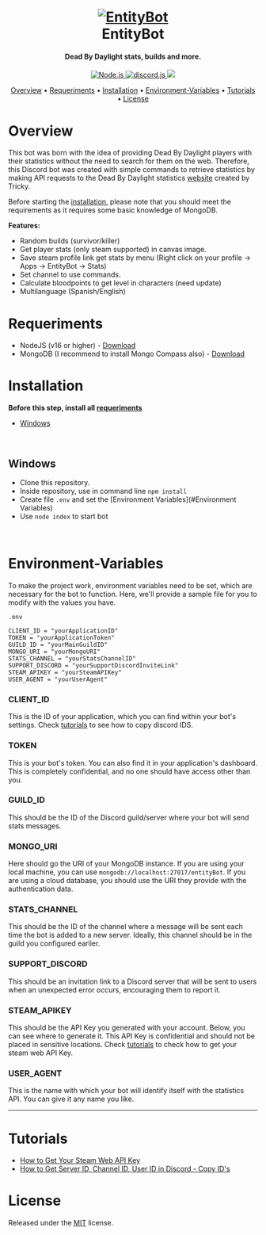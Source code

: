 <h1 align="center">
  <br>
  <a href="https://github.com/Crltoz/EntityBot"><img src="https://i.imgur.com/hN8evRa.png" alt="EntityBot"></a>
  <br>
  EntityBot
  <br>
</h1>

<h4 align="center">Dead By Daylight stats, builds and more.</h4>

<p align="center">
  <a href="https://nodejs.org/en/download">
    <img alt="Node.js" src="https://img.shields.io/badge/node_js-v16-orange">
  </a>
  <a href="https://github.com/discordjs/discord.js">
     <img src="https://img.shields.io/badge/discordjs-v14-yellow.svg" alt="discord.js">
  </a>
  <a href="http://makeapullrequest.com">
    <img src="https://img.shields.io/badge/PRs-welcome-brightgreen.svg">
  </a>
</p>

<p align="center">
  <a href="#overview">Overview</a>
  •
  <a href="#requeriments">Requeriments</a>
  •
  <a href="#installation">Installation</a>
  •
  <a href="#environment-variables">Environment-Variables</a>
  •
  <a href="#tutorials">Tutorials</a>
  •
  <a href="#license">License</a>
</p>

# Overview

This bot was born with the idea of providing Dead By Daylight players with their statistics without the need to search for them on the web. 
Therefore, this Discord bot was created with simple commands to retrieve statistics by making API requests to the Dead By Daylight statistics [website](https://dbd.tricky.lol) created by Tricky.

Before starting the [installation](#installation), please note that you should meet the requirements as it requires some basic knowledge of MongoDB.

**Features:**

- Random builds (survivor/killer)
- Get player stats (only steam supported) in canvas image.
- Save steam profile link get stats by menu (Right click on your profile -> Apps -> EntityBot -> Stats)
- Set channel to use commands.
- Calculate bloodpoints to get level in characters (need update)
- Multilanguage (Spanish/English)

# Requeriments

- NodeJS (v16 or higher) - <a href="https://nodejs.org/en/download">Download</a>
- MongoDB (I recommend to install Mongo Compass also) - <a href="https://www.mongodb.com/docs/manual/installation/">Download</a>

# Installation

**Before this step, install all [requeriments](#requeriments)** 

- [Windows](#windows)

<br>

## Windows

- Clone this repository.
- Inside repository, use in command line `npm install`
- Create file `.env` and set the [Environment Variables](#Environment Variables)
- Use `node index` to start bot

<br>

# Environment-Variables

To make the project work, environment variables need to be set, which are necessary for the bot to function. Here, we'll provide a sample file for you to modify with the values you have.

`.env`
```.env
CLIENT_ID = "yourApplicationID"
TOKEN = "yourApplicationToken"
GUILD_ID = "yourMainGuildID"
MONGO_URI = "yourMongoURI"
STATS_CHANNEL = "yourStatsChannelID"
SUPPORT_DISCORD = "yourSupportDiscordInviteLink"
STEAM_APIKEY = "yourSteamAPIKey"
USER_AGENT = "yourUserAgent"
```

### CLIENT_ID

This is the ID of your application, which you can find within your bot's settings. 
Check [tutorials](#tutorials) to see how to copy discord IDS.

### TOKEN

This is your bot's token. You can also find it in your application's dashboard. This is completely confidential, and no one should have access other than you.

### GUILD_ID

This should be the ID of the Discord guild/server where your bot will send stats messages.

### MONGO_URI

Here should go the URI of your MongoDB instance. If you are using your local machine, you can use `mongodb://localhost:27017/entityBot`.
If you are using a cloud database, you should use the URI they provide with the authentication data.

### STATS_CHANNEL

This should be the ID of the channel where a message will be sent each time the bot is added to a new server. Ideally, this channel should be in the guild you configured earlier.

### SUPPORT_DISCORD

This should be an invitation link to a Discord server that will be sent to users when an unexpected error occurs, encouraging them to report it.

### STEAM_APIKEY

This should be the API Key you generated with your account. Below, you can see where to generate it. This API Key is confidential and should not be placed in sensitive locations.
Check [tutorials](#tutorials) to check how to get your steam web API Key.

### USER_AGENT

This is the name with which your bot will identify itself with the statistics API. You can give it any name you like.

<hr>

# Tutorials

- [How to Get Your Steam Web API Key](https://www.youtube.com/watch?v=Sb5p8cGyVQw&ab_channel=EnriqueCalTech)
- [How to Get Server ID, Channel ID, User ID in Discord - Copy ID's](https://www.youtube.com/watch?v=NLWtSHWKbAI&ab_channel=GaugingGadgets)


# License

Released under the [MIT](https://github.com/Crltoz/EntityBot/LICENSE) license.

